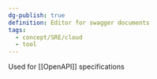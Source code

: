 ```yaml
---
dg-publish: true
definition: Editor for swagger documents
tags:
  - concept/SRE/cloud
  - tool
---
```

Used for [[OpenAPI]] specifications
